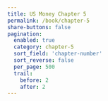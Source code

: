 ```yaml
---
title: US Money Chapter 5
permalink: /book/chapter-5
share-buttons: false
pagination:
  enabled: true
  category: chapter-5
  sort_field: 'chapter-number'
  sort_reverse: false
  per_page: 500
  trail:
    before: 2
    after: 2
---
```

